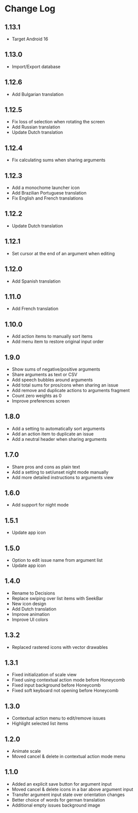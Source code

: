 # Change Log

## 1.13.1
* Target Android 16

## 1.13.0
* Import/Export database

## 1.12.6
* Add Bulgarian translation

## 1.12.5
* Fix loss of selection when rotating the screen
* Add Russian translation
* Update Dutch translation

## 1.12.4
* Fix calculating sums when sharing arguments

## 1.12.3
* Add a monochome launcher icon
* Add Brazilian Portuguese translation
* Fix English and French translations

## 1.12.2
* Update Dutch translation

## 1.12.1
* Set cursor at the end of an argument when editing

## 1.12.0
* Add Spanish translation

## 1.11.0
* Add French translation

## 1.10.0
* Add action items to manually sort items
* Add menu item to restore original input order

## 1.9.0
* Show sums of negative/positive arguments
* Share arguments as text or CSV
* Add speech bubbles around arguments
* Add total sums for pros/cons when sharing an issue
* Add remove and duplicate actions to arguments fragment
* Count zero weights as 0
* Improve preferences screen

## 1.8.0
* Add a setting to automatically sort arguments
* Add an action item to duplicate an issue
* Add a neutral header when sharing arguments

## 1.7.0
* Share pros and cons as plain text
* Add a setting to set/unset night mode manually
* Add more detailed instructions to arguments view

## 1.6.0
* Add support for night mode

## 1.5.1
* Update app icon

## 1.5.0
* Option to edit issue name from argument list
* Update app icon

## 1.4.0
* Rename to Decisions
* Replace swiping over list items with SeekBar
* New icon design
* Add Dutch translation
* Improve animation
* Improve UI colors

## 1.3.2
* Replaced rastered icons with vector drawables

## 1.3.1
* Fixed initialization of scale view
* Fixed using contextual action mode before Honeycomb
* Fixed input background before Honeycomb
* Fixed soft keyboard not opening before Honeycomb

## 1.3.0
* Contextual action menu to edit/remove issues
* Highlight selected list items

## 1.2.0
* Animate scale
* Moved cancel & delete in contextual action mode menu

## 1.1.0
* Added an explicit save button for argument input
* Moved cancel & delete icons in a bar above argument input
* Transfer argument input state over orientation changes
* Better choice of words for german translation
* Additional empty issues background image
